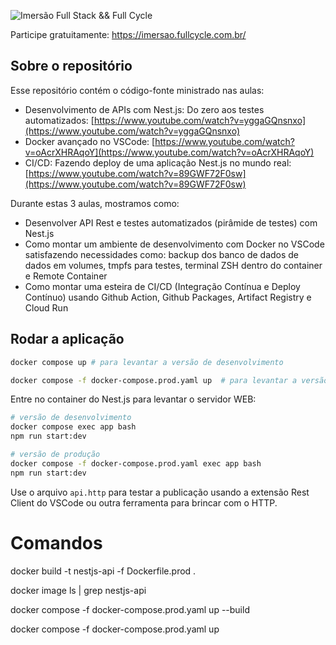 ![Imersão Full Stack && Full Cycle](https://events-fullcycle.s3.amazonaws.com/events-fullcycle/static/site/img/grupo_4417.png)

Participe gratuitamente: https://imersao.fullcycle.com.br/

## Sobre o repositório
Esse repositório contém o código-fonte ministrado nas aulas:

* Desenvolvimento de APIs com Nest.js: Do zero aos testes automatizados: [https://www.youtube.com/watch?v=yggaGQnsnxo](https://www.youtube.com/watch?v=yggaGQnsnxo)
* Docker avançado no VSCode: [https://www.youtube.com/watch?v=oAcrXHRAqoY](https://www.youtube.com/watch?v=oAcrXHRAqoY)
* CI/CD: Fazendo deploy de uma aplicação Nest.js no mundo real: [https://www.youtube.com/watch?v=89GWF72F0sw](https://www.youtube.com/watch?v=89GWF72F0sw)

Durante estas 3 aulas, mostramos como:

* Desenvolver API Rest e testes automatizados (pirâmide de testes) com Nest.js
* Como montar um ambiente de desenvolvimento com Docker no VSCode satisfazendo necessidades como: backup dos banco de dados de dados em volumes, tmpfs para testes, terminal ZSH dentro do container e Remote Container
* Como montar uma esteira de CI/CD (Integração Contínua e Deploy Contínuo) usando Github Action, Github Packages, Artifact Registry e Cloud Run

## Rodar a aplicação

```bash
docker compose up # para levantar a versão de desenvolvimento
```

```bash
docker compose -f docker-compose.prod.yaml up  # para levantar a versão de produção
```

Entre no container do Nest.js para levantar o servidor WEB:

```bash
# versão de desenvolvimento
docker compose exec app bash
npm run start:dev

# versão de produção
docker compose -f docker-compose.prod.yaml exec app bash
npm run start:dev
```



Use o arquivo `api.http` para testar a publicação usando a extensão Rest Client do VSCode ou outra ferramenta para brincar com o HTTP.


# Comandos
<!-- Build da imagem para RODUÇÃO [apenas para teste] -->
<!-- docker build -t nestjs-api -f Dockerfile.dev . -->
docker build -t nestjs-api -f Dockerfile.prod .

<!-- Verifica a criação de imagem recem criada -->
docker image ls | grep nestjs-api


<!-- Recompilar e rodar a aplicação -->
<!-- docker compose -f docker-compose.yaml up --build -->
docker compose -f docker-compose.prod.yaml up --build

<!-- Apenas rodar a aplicação -->
<!-- docker compose -f docker-compose.yaml up -->
docker compose -f docker-compose.prod.yaml up
